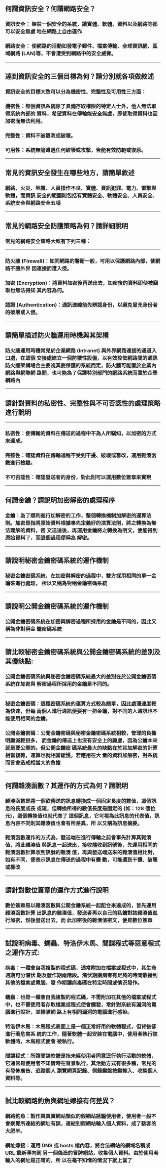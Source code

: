 ## 何謂資訊安全？何謂網路安全？
### 資訊安全： 架設一個安全的系統，讓實體、軟體、資料以及網路等都可以安全無慮 地在網路上自由運作
### 網路安全：	使網路的活動如發電子郵件、檔案傳輸、全球資訊網、區域網路 (LAN)等，不會遭受到網路中的安全威脅。
---
## 達到資訊安全的三個目標為何？請分別就各項做敘述

### 資訊安全的目標大致可以分為機密性、完整性及可用性三方面：
### 機密性：整個資訊系統除了具備存取權限的特定人士外，他人無法取得系統內部的 資料，希望資料在傳輸能安全無虞，即使取得資料也因加密而無法利用。
### 完整性：資料不被篡改或破壞。
### 可用性：系統無論遭遇任何破壞或攻擊，皆能有效防範或復原。


---
## 常見的資訊安全發生在哪些地方，請簡單敘述
### 網路、火災、地震、人員操作不良、實體、資訊犯罪、電力、雷擊與軟體，而資訊 安全的範圍則包括有實體安全、軟體安全、人員安全、系統安全與網路安全五項

---
## 常見的網路安全防護策略為何？請詳細說明
### 常見的網路安全策略大致有下列三種：
---

### 防火牆 (Firewall)：如同網路的警衛一般，可用以保護網路內部，使網路不讓外界 因連接而遭入侵。
### 加密 (Encryption)：將資料加密後再送出去，加密後的資料即使被竊取也無法得知 其內容為何。
### 認證 (Authentication)：通訊連線前先辨認身份，以避免冒充身份者的破壞或入侵。

---
## 請簡單描述防火牆運用時機與其架構
### 防火牆運用時機常見於企業網路 (Intranet) 與外界網路連接的通道入口處，在這個 交接處建立一個防禦性設備，以有效控管網路間的通訊防火牆架構場合主要視其要保護的系統而定，防火牆可能置於企業內網路與網際網 路間，也可能為了保護特別部門的網路系統而置於企業網路內

---
## 請針對資料的私密性、完整性與不可否認性的處理策略進行說明
---

### 私密性：使傳輸的資料在傳送的過程中不為人所竊知，以加密的方式來達成。
### 完整性：確認資料在傳輸過程不受到干擾、破壞或篡改，運用雜湊函數進行檢驗。 
### 不可否認性：確認發送者的身份，對此則可以運用數位簽章來實現


---
## 何謂金鑰？請說明加密解密的處理程序
### 金鑰：為了順利進行加解密的工作，整個轉換機制加解密的運算法則。加密是指將原始資料根據事先定義好的演算法則，將之轉換為無法理解的資料，密 文送達後，再運用金鑰將之轉換為明文，便能得到原始資料了，而這個過程便稱為 解密。

---
## 請說明秘密金鑰密碼系統的運作機制
### 秘密金鑰密碼系統，在加密與解密的過程中，雙方採用相同的單一金鑰來進行處理，  所以又稱為對稱金鑰密碼系統

---

## 請說明公開金鑰密碼系統的運作機制
### 公開金鑰密碼系統在加密與解密過程所採用的金鑰是不同的，因此又稱為非對稱金 鑰密碼系統

---

## 請比較秘密金鑰密碼系統與公開金鑰密碼系統的差別及其優缺點:
### 公開金鑰密碼系統與秘密金鑰密碼系統最大的差別在於公開金鑰密碼系統在加密與 解密過程所採用的金鑰是不同的。

---
### 秘密金鑰密碼：這種密碼系統的運算方式較為簡單，因此處理速度較為快速，但每 兩個人進行通訊便要有一把金鑰，對不同的人通訊也不能使用相同的金鑰。
### 公開金鑰密碼：公開金鑰密碼與秘密金鑰密碼系統相較，管理的負擔明顯減輕很多，  而金鑰的傳送上也沒有安全上的顧慮，因為公鑰本來就是要公開的。但公開金鑰密 碼系統最大的缺點在於其加解密的計算相當複雜，運算也就相當緩慢，若應用在大 量的資料加解密，對系統而言會造成相當大的負擔

---

## 何謂雜湊函數？其運作的方式為何？請說明
### 雜湊函數是將一個欲傳送的訊息轉換成一個固定長度的數值，這個訊息的長度或長 或短，但轉換所得的數值長度是固定的 (如：128 個位元)，這個轉換值也就代表了 這個訊息，它可視為此訊息的代表值，訊息內容不同則其雜湊值也會有所差異，所 以又稱為訊息摘要。
### 雜湊函數運作的方式為，發送端在進行傳輸之前會事先計算其雜湊值，將此雜湊值 與訊息一起送出，接收端收到訊號後，先運用相同的雜湊函數計算收到訊號的雜湊 值，再與發送端送來的雜湊值相比對，如有不同，便表示訊息在傳送的過程中有變 動，可能遭到干擾、破壞或篡改

---
## 請針對數位簽章的運作方式進行說明

### 數位簽章是以雜湊函數與公開金鑰系統一起配合來達成的，首先運用雜湊函數計算 出訊息的雜湊值，發送者再以自己的私鑰對該雜湊值進行加密，然後發送出去，而 此加密後的雜湊值密文，便是數位簽章

---
## 試說明病毒、蠕蟲、特洛伊木馬、間諜程式等惡意程式之運作方式:


### 病毒：一種會自我複製的程式碼，通常附加在檔案或程式中，其生命週期可分潛伏 期及發作期兩階段。潛伏期讓病毒有足夠的時間散播到其他的檔案或電腦，發 作期讓病毒碼在特定時間或情況發作。
### 蠕蟲：也是一種會自我複製的程式碼，不需附加在其他的檔案或程式中，也不需使用者存取檔案或程式便會觸發，常針對系統有漏洞的電腦進行設計，並掃瞄網 路上有相同漏洞的電腦進行感染。
### 特洛伊木馬：木馬程式表面上是一個正常好用的軟體程式，但背後卻進行著危害系 統的工作，隨著軟體一起安裝在電腦中，使用者執行該軟體時，木馬程式便會 被執行。
### 間諜程式：所謂間諜軟體是指未經使用者同意逕行執行活動的軟體，它通常是使用者不知情時在背景執行，其活動方式有很多種，常見的有發佈廣告、追蹤個人 瀏覽網頁記錄、側錄鍵盤按鍵輸入、收集個人資料等。


---
## 試比較網路釣魚與網址嫁接有何差異？

### 網路釣魚：製作與真實網站類似的假網站誘騙使用者，使用者一般不會察覺所連結的網址有誤，連結到假網站輸入個人資料，成了駭客的大肥羊。

### 網址嫁接：運用 DNS 或 hosts 檔內容，將合法網站的網域名稱或 URL 重新導向到 另一個偽造的冒牌網站，收集個人資料。由於使用者輸入的網址是正確的，所 以在毫不知情的情況下就上當了





